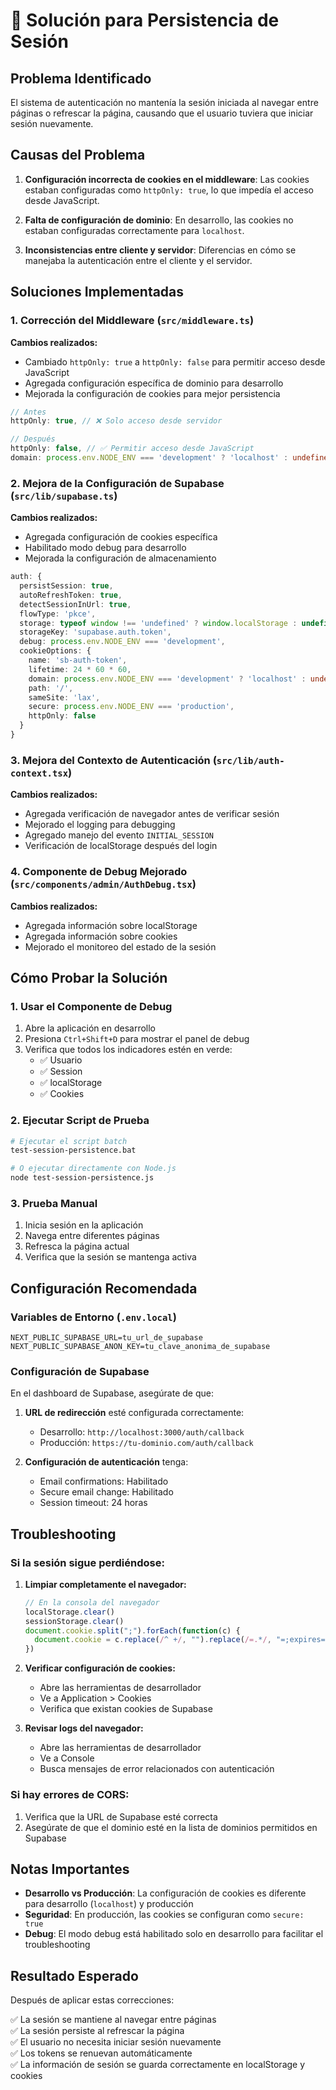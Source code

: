 # 🔧 Solución para Persistencia de Sesión

## Problema Identificado

El sistema de autenticación no mantenía la sesión iniciada al navegar entre páginas o refrescar la página, causando que el usuario tuviera que iniciar sesión nuevamente.

## Causas del Problema

1. **Configuración incorrecta de cookies en el middleware**: Las cookies estaban configuradas como `httpOnly: true`, lo que impedía el acceso desde JavaScript.

2. **Falta de configuración de dominio**: En desarrollo, las cookies no estaban configuradas correctamente para `localhost`.

3. **Inconsistencias entre cliente y servidor**: Diferencias en cómo se manejaba la autenticación entre el cliente y el servidor.

## Soluciones Implementadas

### 1. Corrección del Middleware (`src/middleware.ts`)

**Cambios realizados:**
- Cambiado `httpOnly: true` a `httpOnly: false` para permitir acceso desde JavaScript
- Agregada configuración específica de dominio para desarrollo
- Mejorada la configuración de cookies para mejor persistencia

```typescript
// Antes
httpOnly: true, // ❌ Solo acceso desde servidor

// Después  
httpOnly: false, // ✅ Permitir acceso desde JavaScript
domain: process.env.NODE_ENV === 'development' ? 'localhost' : undefined,
```

### 2. Mejora de la Configuración de Supabase (`src/lib/supabase.ts`)

**Cambios realizados:**
- Agregada configuración de cookies específica
- Habilitado modo debug para desarrollo
- Mejorada la configuración de almacenamiento

```typescript
auth: {
  persistSession: true,
  autoRefreshToken: true,
  detectSessionInUrl: true,
  flowType: 'pkce',
  storage: typeof window !== 'undefined' ? window.localStorage : undefined,
  storageKey: 'supabase.auth.token',
  debug: process.env.NODE_ENV === 'development',
  cookieOptions: {
    name: 'sb-auth-token',
    lifetime: 24 * 60 * 60,
    domain: process.env.NODE_ENV === 'development' ? 'localhost' : undefined,
    path: '/',
    sameSite: 'lax',
    secure: process.env.NODE_ENV === 'production',
    httpOnly: false
  }
}
```

### 3. Mejora del Contexto de Autenticación (`src/lib/auth-context.tsx`)

**Cambios realizados:**
- Agregada verificación de navegador antes de verificar sesión
- Mejorado el logging para debugging
- Agregado manejo del evento `INITIAL_SESSION`
- Verificación de localStorage después del login

### 4. Componente de Debug Mejorado (`src/components/admin/AuthDebug.tsx`)

**Cambios realizados:**
- Agregada información sobre localStorage
- Agregada información sobre cookies
- Mejorado el monitoreo del estado de la sesión

## Cómo Probar la Solución

### 1. Usar el Componente de Debug

1. Abre la aplicación en desarrollo
2. Presiona `Ctrl+Shift+D` para mostrar el panel de debug
3. Verifica que todos los indicadores estén en verde:
   - ✅ Usuario
   - ✅ Session  
   - ✅ localStorage
   - ✅ Cookies

### 2. Ejecutar Script de Prueba

```bash
# Ejecutar el script batch
test-session-persistence.bat

# O ejecutar directamente con Node.js
node test-session-persistence.js
```

### 3. Prueba Manual

1. Inicia sesión en la aplicación
2. Navega entre diferentes páginas
3. Refresca la página actual
4. Verifica que la sesión se mantenga activa

## Configuración Recomendada

### Variables de Entorno (`.env.local`)

```env
NEXT_PUBLIC_SUPABASE_URL=tu_url_de_supabase
NEXT_PUBLIC_SUPABASE_ANON_KEY=tu_clave_anonima_de_supabase
```

### Configuración de Supabase

En el dashboard de Supabase, asegúrate de que:

1. **URL de redirección** esté configurada correctamente:
   - Desarrollo: `http://localhost:3000/auth/callback`
   - Producción: `https://tu-dominio.com/auth/callback`

2. **Configuración de autenticación** tenga:
   - Email confirmations: Habilitado
   - Secure email change: Habilitado
   - Session timeout: 24 horas

## Troubleshooting

### Si la sesión sigue perdiéndose:

1. **Limpiar completamente el navegador:**
   ```javascript
   // En la consola del navegador
   localStorage.clear()
   sessionStorage.clear()
   document.cookie.split(";").forEach(function(c) { 
     document.cookie = c.replace(/^ +/, "").replace(/=.*/, "=;expires=" + new Date().toUTCString() + ";path=/"); 
   })
   ```

2. **Verificar configuración de cookies:**
   - Abre las herramientas de desarrollador
   - Ve a Application > Cookies
   - Verifica que existan cookies de Supabase

3. **Revisar logs del navegador:**
   - Abre las herramientas de desarrollador
   - Ve a Console
   - Busca mensajes de error relacionados con autenticación

### Si hay errores de CORS:

1. Verifica que la URL de Supabase esté correcta
2. Asegúrate de que el dominio esté en la lista de dominios permitidos en Supabase

## Notas Importantes

- **Desarrollo vs Producción**: La configuración de cookies es diferente para desarrollo (`localhost`) y producción
- **Seguridad**: En producción, las cookies se configuran como `secure: true`
- **Debug**: El modo debug está habilitado solo en desarrollo para facilitar el troubleshooting

## Resultado Esperado

Después de aplicar estas correcciones:

✅ La sesión se mantiene al navegar entre páginas  
✅ La sesión persiste al refrescar la página  
✅ El usuario no necesita iniciar sesión nuevamente  
✅ Los tokens se renuevan automáticamente  
✅ La información de sesión se guarda correctamente en localStorage y cookies 